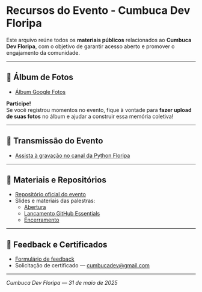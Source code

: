 # Recursos do Evento - Cumbuca Dev Floripa

Este arquivo reúne todos os **materiais públicos** relacionados ao **Cumbuca Dev Floripa**, com o objetivo de garantir acesso aberto e promover o engajamento da comunidade.

---

## 📸 Álbum de Fotos

- [Álbum Google Fotos](https://photos.app.goo.gl/XJwgdPtkAFFPES2M6)  

**Participe!**  
Se você registrou momentos no evento, fique à vontade para **fazer upload de suas fotos** no álbum e ajudar a construir essa memória coletiva!  

---

## 🎥 Transmissão do Evento

- [Assista à gravação no canal da Python Floripa](https://www.youtube.com/watch?v=SwKryIrrmb8&t=20s)  

---

## 📝 Materiais e Repositórios

- [Repositório oficial do evento](https://github.com/cumbuca-dev/cumbuca-dev-floripa)  
- Slides e materiais das palestras: 
    * [Abertura](https://speakerdeck.com/cumbucadev/cumbuca-dev-floripa-abertura)
    * [Lançamento GitHub Essentials](https://speakerdeck.com/cumbucadev/cumbuca-dev-floripa-lancamento-github-essentials)
    * [Encerramento](https://speakerdeck.com/cumbucadev/cumbuca-dev-floripa-encerramento)

---

## 💌 Feedback e Certificados

- [Formulário de feedback](https://forms.gle/5mwY85DV6oPGBrix5)  
- Solicitação de certificado — [cumbucadev@gmail.com](mailto:cumbucadev@gmail.com)  

---


_Cumbuca Dev Floripa — 31 de maio de 2025_  
